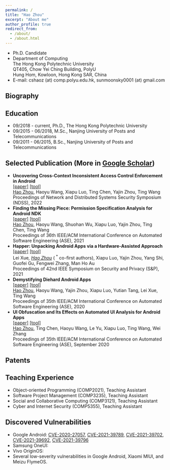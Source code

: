 ```yaml
---
permalink: /
title: "Hao Zhou"
excerpt: "About me"
author_profile: true
redirect_from: 
  - /about/
  - /about.html
---
```


- Ph.D. Candidate
- Department of Computing  
  The Hong Kong Polytechnic University  
  QT405, Chow Yei Ching Building, PolyU  
  Hung Hom, Kowloon, Hong Kong SAR, China
- E-mail: cshaoz (at) comp.polyu.edu.hk, sunmoonsky0001 (at) gmail.com

## Biography

## Education
- 09/2018 - current, Ph.D., The Hong Kong Polytechnic University
- 09/2015 - 06/2018, M.Sc., Nanjing University of Posts and Telecommunications
- 09/2011 - 06/2015, B.Sc., Nanjing University of Posts and Telecommunications

## Selected Publication (More in [Google Scholar](https://scholar.google.com/citations?user=o7__60kAAAAJ&hl=zh-CN))
- **Uncovering Cross-Context Inconsistent Access Control Enforcement in Android**  
  [[paper]]() 
  [[tool]]()  
  <u>Hao Zhou</u>, Haoyu Wang, Xiapu Luo, Ting Chen, Yajin Zhou, Ting Wang  
  Proceedings of Network and Distributed Systems Security Symposium (NDSS), 2022
- **Finding the Missing Piece: Permission Specification Analysis for Android NDK**  
  [[paper]]() 
  [[tool]]()  
  <u>Hao Zhou</u>, Haoyu Wang, Shuohan Wu, Xiapu Luo, Yajin Zhou, Ting Chen, Ting Wang  
  Proceedings of 36th IEEE/ACM International Conference on Automated Software Engineering (ASE), 2021
- **Happer: Unpacking Android Apps via a Hardware-Assisted Approach**  
  [[paper]]() 
  [[tool]]()  
  Lei Xue<sup>*</sup>, <u>Hao Zhou</u><sup>*</sup> ( <sup>*</sup> co-first authors), Xiapu Luo, Yajin Zhou, Yang Shi, Guofei Gu, Fengwei Zhang, Man Ho Au  
  Proceedings of 42nd IEEE Symposium on Security and Privacy (S&P), 2021
- **Demystifying Diehard Android Apps**  
  [[paper]]() 
  [[tool]]()  
  <u>Hao Zhou</u>, Haoyu Wang, Yajin Zhou, Xiapu Luo, Yutian Tang, Lei Xue, Ting Wang  
  Proceedings of 35th IEEE/ACM International Conference on Automated Software Engineering (ASE), 2020
- **UI Obfuscation and Its Effects on Automated UI Analysis for Android Apps**  
  [[paper]]() 
  [[tool]]()  
  <u>Hao Zhou</u>, Ting Chen, Haoyu Wang, Le Yu, Xiapu Luo, Ting Wang, Wei Zhang  
  Proceedings of 35th IEEE/ACM International Conference on Automated Software Engineering (ASE), September 2020

## Patents

## Teaching Experience
- Object-oriented Programming (COMP2021), Teaching Assistant
- Software Project Management (COMP3235), Teaching Assistant
- Social and Collaborative Computing (COMP3121), Teaching Assistant
- Cyber and Internet Security (COMP5355), Teaching Assistant

## Discovered Vulnerabilities
- Google Android: [CVE-2020-27057](https://cve.mitre.org/cgi-bin/cvename.cgi?name=2020-27057), 
                  [CVE-2021-39789](https://cve.mitre.org/cgi-bin/cvename.cgi?name=2021-39789), 
                  [CVE-2021-39702](https://cve.mitre.org/cgi-bin/cvename.cgi?name=2021-39702), 
                  [CVE-2021-39692](https://cve.mitre.org/cgi-bin/cvename.cgi?name=2021-39692), 
                  [CVE-2021-39796](https://cve.mitre.org/cgi-bin/cvename.cgi?name=2021-39796)
- Samsung OneUI: 
- Vivo OriginOS: 
- Several low-severity vulnerabilities in Google Android, Xiaomi MIUI, and Meizu FlymeOS.
